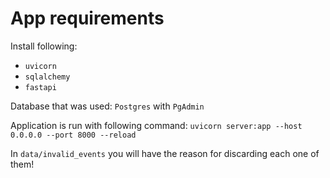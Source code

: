 # App requirements

Install following:

* `uvicorn`
* `sqlalchemy`
* `fastapi`

Database that was used: `Postgres` with `PgAdmin`

Application is run with following command:
`uvicorn server:app --host 0.0.0.0 --port 8000 --reload`

In `data/invalid_events` you will have the reason for discarding each one of them!